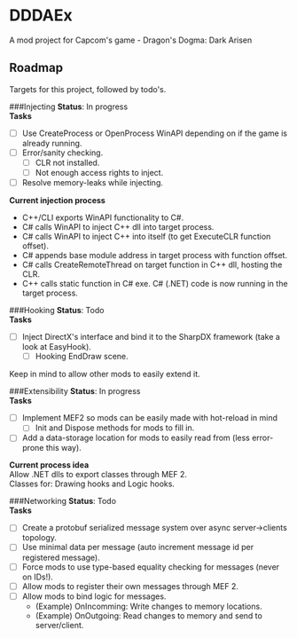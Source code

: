 # DDDAEx
A mod project for Capcom's game - Dragon's Dogma: Dark Arisen

## Roadmap

Targets for this project, followed by todo's.

###Injecting
**Status**: In progress  
**Tasks**
- [ ] Use CreateProcess or OpenProcess WinAPI depending on if the game is already running.
- [ ] Error/sanity checking.
  - [ ] CLR not installed.
  - [ ] Not enough access rights to inject.
- [ ] Resolve memory-leaks while injecting.

**Current injection process**
- C++/CLI exports WinAPI functionality to C#.
- C# calls WinAPI to inject C++ dll into target process.
- C# calls WinAPI to inject C++ into itself (to get ExecuteCLR function offset).
- C# appends base module address in target process with function offset.
- C# calls CreateRemoteThread on target function in C++ dll, hosting the CLR.
- C++ calls static function in C# exe. C# (.NET) code is now running in the target process.

###Hooking
**Status**: Todo  
**Tasks**  
- [ ] Inject DirectX's interface and bind it to the SharpDX framework (take a look at EasyHook).
  - [ ] Hooking EndDraw scene.

Keep in mind to allow other mods to easily extend it.

###Extensibility
**Status**: In progress  
**Tasks**  
- [ ] Implement MEF2 so mods can be easily made with hot-reload in mind
  - [ ] Init and Dispose methods for mods to fill in.
- [ ] Add a data-storage location for mods to easily read from (less error-prone this way).

**Current process idea**  
Allow .NET dlls to export classes through MEF 2.  
Classes for: Drawing hooks and Logic hooks.  

###Networking
**Status**: Todo  
**Tasks**  
- [ ] Create a protobuf serialized message system over async server->clients topology.
- [ ] Use minimal data per message (auto increment message id per registered message).
- [ ] Force mods to use type-based equality checking for messages (never on IDs!).
- [ ] Allow mods to register their own messages through MEF 2.
- [ ] Allow mods to bind logic for messages.
  - (Example) OnIncomming: Write changes to memory locations.
  - (Example) OnOutgoing: Read changes to memory and send to server/client.
